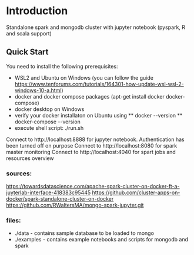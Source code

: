 # Introduction
Standalone spark and mongodb cluster with jupyter notebook (pyspark, R and scala support)

## Quick Start

You need to install the following prerequisites:
 * WSL2 and Ubuntu on Windows (you can follow the guide https://www.tenforums.com/tutorials/164301-how-update-wsl-wsl-2-windows-10-a.html)
 * docker and docker compose packages (apt-get install docker docker-compose)
 * docker desktop on Windows
 * verify your docker installaton on Ubuntu using
 ** docker --version
 ** docker-compose --version
 * execute shell script: ./run.sh

Connect to http://localhost:8888 for jupyter notebook. Authentication has been turned off on purpose
Connect to http://localhost:8080 for spark master monitoring
Connect to http://localhost:4040 for spart jobs and resources overview

### sources:
https://towardsdatascience.com/apache-spark-cluster-on-docker-ft-a-juyterlab-interface-418383c95445
https://github.com/cluster-apps-on-docker/spark-standalone-cluster-on-docker
https://github.com/RWaltersMA/mongo-spark-jupyter.git

### files:
 * ./data - contains sample database to be loaded to mongo
 * ./examples - contains example notebooks and scripts for mongodb and spark 
